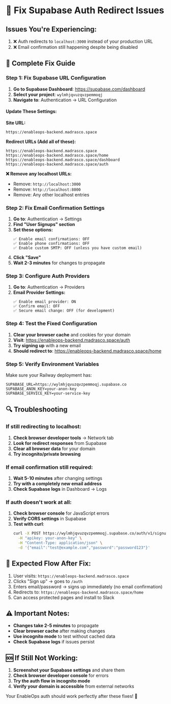 # 🔧 Fix Supabase Auth Redirect Issues

## Issues You're Experiencing:
1. ❌ Auth redirects to `localhost:3000` instead of your production URL
2. ❌ Email confirmation still happening despite being disabled

## 🚀 Complete Fix Guide

### Step 1: Fix Supabase URL Configuration

1. **Go to Supabase Dashboard**: https://supabase.com/dashboard
2. **Select your project**: `wylmhjqvuzqvzpemmoqj`
3. **Navigate to**: Authentication → URL Configuration

#### **Update These Settings:**

**Site URL:**
```
https://enableops-backend.madrasco.space
```

**Redirect URLs (Add all of these):**
```
https://enableops-backend.madrasco.space
https://enableops-backend.madrasco.space/home
https://enableops-backend.madrasco.space/dashboard
https://enableops-backend.madrasco.space/auth
```

**❌ Remove any localhost URLs:**
- Remove: `http://localhost:3000`
- Remove: `http://localhost:8000`
- Remove: Any other localhost entries

### Step 2: Fix Email Confirmation Settings

1. **Go to**: Authentication → Settings
2. **Find "User Signups" section**
3. **Set these options:**
   ```
   ✅ Enable email confirmations: OFF
   ✅ Enable phone confirmations: OFF
   ✅ Enable custom SMTP: OFF (unless you have custom email)
   ```
4. **Click "Save"**
5. **Wait 2-3 minutes** for changes to propagate

### Step 3: Configure Auth Providers

1. **Go to**: Authentication → Providers
2. **Email Provider Settings:**
   ```
   ✅ Enable email provider: ON
   ✅ Confirm email: OFF
   ✅ Secure email change: OFF (for development)
   ```

### Step 4: Test the Fixed Configuration

1. **Clear your browser cache** and cookies for your domain
2. **Visit**: https://enableops-backend.madrasco.space/auth
3. **Try signing up** with a new email
4. **Should redirect to**: https://enableops-backend.madrasco.space/home

### Step 5: Verify Environment Variables

Make sure your Railway deployment has:
```env
SUPABASE_URL=https://wylmhjqvuzqvzpemmoqj.supabase.co
SUPABASE_ANON_KEY=your-anon-key
SUPABASE_SERVICE_KEY=your-service-key
```

## 🔍 Troubleshooting

### If still redirecting to localhost:

1. **Check browser developer tools** → Network tab
2. **Look for redirect responses** from Supabase
3. **Clear all browser data** for your domain
4. **Try incognito/private browsing**

### If email confirmation still required:

1. **Wait 5-10 minutes** after changing settings
2. **Try with a completely new email address**
3. **Check Supabase logs** in Dashboard → Logs

### If auth doesn't work at all:

1. **Check browser console** for JavaScript errors
2. **Verify CORS settings** in Supabase
3. **Test with curl**:
   ```bash
   curl -X POST https://wylmhjqvuzqvzpemmoqj.supabase.co/auth/v1/signup \
     -H "apikey: your-anon-key" \
     -H "Content-Type: application/json" \
     -d '{"email":"test@example.com","password":"password123"}'
   ```

## 🎯 Expected Flow After Fix:

1. User visits: `https://enableops-backend.madrasco.space`
2. Clicks "Sign up" → goes to `/auth`
3. Enters email/password → signs up immediately (no email confirmation)
4. Redirects to: `https://enableops-backend.madrasco.space/home`
5. Can access protected pages and install to Slack

## ⚠️ Important Notes:

- **Changes take 2-5 minutes** to propagate
- **Clear browser cache** after making changes
- **Use incognito mode** to test without cached data
- **Check Supabase logs** if issues persist

## 🆘 If Still Not Working:

1. **Screenshot your Supabase settings** and share them
2. **Check browser developer console** for errors
3. **Try the auth flow in incognito mode**
4. **Verify your domain is accessible** from external networks

Your EnableOps auth should work perfectly after these fixes! 🚀